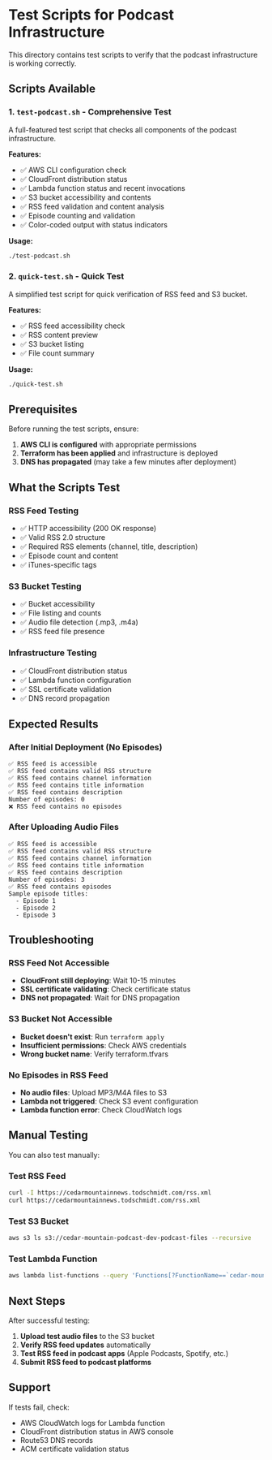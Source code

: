 # Test Scripts for Podcast Infrastructure

This directory contains test scripts to verify that the podcast infrastructure is working correctly.

## Scripts Available

### 1. `test-podcast.sh` - Comprehensive Test
A full-featured test script that checks all components of the podcast infrastructure.

**Features:**
- ✅ AWS CLI configuration check
- ✅ CloudFront distribution status
- ✅ Lambda function status and recent invocations
- ✅ S3 bucket accessibility and contents
- ✅ RSS feed validation and content analysis
- ✅ Episode counting and validation
- ✅ Color-coded output with status indicators

**Usage:**
```bash
./test-podcast.sh
```

### 2. `quick-test.sh` - Quick Test
A simplified test script for quick verification of RSS feed and S3 bucket.

**Features:**
- ✅ RSS feed accessibility check
- ✅ RSS content preview
- ✅ S3 bucket listing
- ✅ File count summary

**Usage:**
```bash
./quick-test.sh
```

## Prerequisites

Before running the test scripts, ensure:

1. **AWS CLI is configured** with appropriate permissions
2. **Terraform has been applied** and infrastructure is deployed
3. **DNS has propagated** (may take a few minutes after deployment)

## What the Scripts Test

### RSS Feed Testing
- ✅ HTTP accessibility (200 OK response)
- ✅ Valid RSS 2.0 structure
- ✅ Required RSS elements (channel, title, description)
- ✅ Episode count and content
- ✅ iTunes-specific tags

### S3 Bucket Testing
- ✅ Bucket accessibility
- ✅ File listing and counts
- ✅ Audio file detection (.mp3, .m4a)
- ✅ RSS feed file presence

### Infrastructure Testing
- ✅ CloudFront distribution status
- ✅ Lambda function configuration
- ✅ SSL certificate validation
- ✅ DNS record propagation

## Expected Results

### After Initial Deployment (No Episodes)
```
✅ RSS feed is accessible
✅ RSS feed contains valid RSS structure
✅ RSS feed contains channel information
✅ RSS feed contains title information
✅ RSS feed contains description
Number of episodes: 0
❌ RSS feed contains no episodes
```

### After Uploading Audio Files
```
✅ RSS feed is accessible
✅ RSS feed contains valid RSS structure
✅ RSS feed contains channel information
✅ RSS feed contains title information
✅ RSS feed contains description
Number of episodes: 3
✅ RSS feed contains episodes
Sample episode titles:
  - Episode 1
  - Episode 2
  - Episode 3
```

## Troubleshooting

### RSS Feed Not Accessible
- **CloudFront still deploying**: Wait 10-15 minutes
- **SSL certificate validating**: Check certificate status
- **DNS not propagated**: Wait for DNS propagation

### S3 Bucket Not Accessible
- **Bucket doesn't exist**: Run `terraform apply`
- **Insufficient permissions**: Check AWS credentials
- **Wrong bucket name**: Verify terraform.tfvars

### No Episodes in RSS Feed
- **No audio files**: Upload MP3/M4A files to S3
- **Lambda not triggered**: Check S3 event configuration
- **Lambda function error**: Check CloudWatch logs

## Manual Testing

You can also test manually:

### Test RSS Feed
```bash
curl -I https://cedarmountainnews.todschmidt.com/rss.xml
curl https://cedarmountainnews.todschmidt.com/rss.xml
```

### Test S3 Bucket
```bash
aws s3 ls s3://cedar-mountain-podcast-dev-podcast-files --recursive
```

### Test Lambda Function
```bash
aws lambda list-functions --query 'Functions[?FunctionName==`cedar-mountain-podcast-dev-rss-generator`]'
```

## Next Steps

After successful testing:

1. **Upload test audio files** to the S3 bucket
2. **Verify RSS feed updates** automatically
3. **Test RSS feed in podcast apps** (Apple Podcasts, Spotify, etc.)
4. **Submit RSS feed to podcast platforms**

## Support

If tests fail, check:
- AWS CloudWatch logs for Lambda function
- CloudFront distribution status in AWS console
- Route53 DNS records
- ACM certificate validation status
